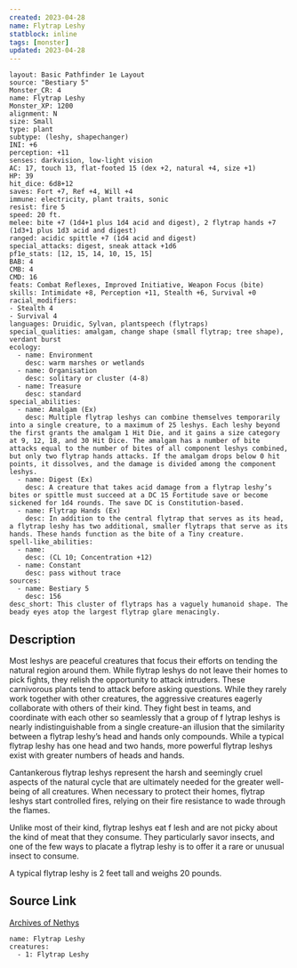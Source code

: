 ```yaml
---
created: 2023-04-28
name: Flytrap Leshy
statblock: inline
tags: [monster]
updated: 2023-04-28
---
```

```statblock
layout: Basic Pathfinder 1e Layout
source: "Bestiary 5"
Monster_CR: 4
name: Flytrap Leshy
Monster_XP: 1200
alignment: N
size: Small
type: plant
subtype: (leshy, shapechanger)
INI: +6
perception: +11
senses: darkvision, low-light vision
AC: 17, touch 13, flat-footed 15 (dex +2, natural +4, size +1)
HP: 39
hit_dice: 6d8+12
saves: Fort +7, Ref +4, Will +4
immune: electricity, plant traits, sonic
resist: fire 5
speed: 20 ft.
melee: bite +7 (1d4+1 plus 1d4 acid and digest), 2 flytrap hands +7 (1d3+1 plus 1d3 acid and digest)
ranged: acidic spittle +7 (1d4 acid and digest)
special_attacks: digest, sneak attack +1d6
pf1e_stats: [12, 15, 14, 10, 15, 15]
BAB: 4
CMB: 4
CMD: 16
feats: Combat Reflexes, Improved Initiative, Weapon Focus (bite)
skills: Intimidate +8, Perception +11, Stealth +6, Survival +0
racial_modifiers:
- Stealth 4
- Survival 4
languages: Druidic, Sylvan, plantspeech (flytraps)
special_qualities: amalgam, change shape (small flytrap; tree shape), verdant burst
ecology:
  - name: Environment
    desc: warm marshes or wetlands
  - name: Organisation
    desc: solitary or cluster (4-8)
  - name: Treasure
    desc: standard
special_abilities:
  - name: Amalgam (Ex)
    desc: Multiple flytrap leshys can combine themselves temporarily into a single creature, to a maximum of 25 leshys. Each leshy beyond the first grants the amalgam 1 Hit Die, and it gains a size category at 9, 12, 18, and 30 Hit Dice. The amalgam has a number of bite attacks equal to the number of bites of all component leshys combined, but only two flytrap hands attacks. If the amalgam drops below 0 hit points, it dissolves, and the damage is divided among the component leshys.
  - name: Digest (Ex)
    desc: A creature that takes acid damage from a flytrap leshy’s bites or spittle must succeed at a DC 15 Fortitude save or become sickened for 1d4 rounds. The save DC is Constitution-based.
  - name: Flytrap Hands (Ex)
    desc: In addition to the central flytrap that serves as its head, a flytrap leshy has two additional, smaller flytraps that serve as its hands. These hands function as the bite of a Tiny creature.
spell-like_abilities:
  - name:
    desc: (CL 10; Concentration +12)
  - name: Constant
    desc: pass without trace
sources:
  - name: Bestiary 5
    desc: 156
desc_short: This cluster of flytraps has a vaguely humanoid shape. The beady eyes atop the largest flytrap glare menacingly.
```
## Description
Most leshys are peaceful creatures that focus their efforts on tending the natural region around them. While flytrap leshys do not leave their homes to pick fights, they relish the opportunity to attack intruders. These carnivorous plants tend to attack before asking questions. While they rarely work together with other creatures, the aggressive creatures eagerly collaborate with others of their kind. They fight best in teams, and coordinate with each other so seamlessly that a group of f lytrap leshys is nearly indistinguishable from a single creature-an illusion that the similarity between a flytrap leshy’s head and hands only compounds. While a typical flytrap leshy has one head and two hands, more powerful flytrap leshys exist with greater numbers of heads and hands.

 Cantankerous flytrap leshys represent the harsh and seemingly cruel aspects of the natural cycle that are ultimately needed for the greater well-being of all creatures. When necessary to protect their homes, flytrap leshys start controlled fires, relying on their fire resistance to wade through the flames.

 Unlike most of their kind, flytrap leshys eat f lesh and are not picky about the kind of meat that they consume. They particularly savor insects, and one of the few ways to placate a flytrap leshy is to offer it a rare or unusual insect to consume.

 A typical flytrap leshy is 2 feet tall and weighs 20 pounds.
## Source Link
[Archives of Nethys](https://aonprd.com/MonsterDisplay.aspx?ItemName=Flytrap%20Leshy)
```encounter-table
name: Flytrap Leshy
creatures:
  - 1: Flytrap Leshy
```
